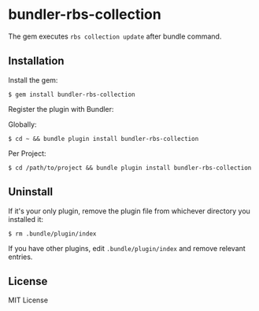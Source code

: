 # bundler-rbs-collection

The gem executes `rbs collection update` after bundle command.

## Installation

Install the gem:

    $ gem install bundler-rbs-collection

Register the plugin with Bundler:

Globally:

    $ cd ~ && bundle plugin install bundler-rbs-collection

Per Project:

    $ cd /path/to/project && bundle plugin install bundler-rbs-collection

## Uninstall

If it's your only plugin, remove the plugin file from whichever directory you installed it:

    $ rm .bundle/plugin/index

If you have other plugins, edit `.bundle/plugin/index` and remove relevant entries.

## License

MIT License
